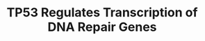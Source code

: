 ---
annotations:
- type: Pathway Ontology
  value: DNA repair pathway
- type: Pathway Ontology
  value: regulatory pathway
authors:
- ReactomeTeam
- Fehrhart
description: Several DNA repair genes contain p53 response elements and their transcription
  is positively regulated by TP53 (p53). TP53-mediated regulation probably ensures
  increased protein level of DNA repair genes under genotoxic stress.<p>TP53 directly
  stimulates transcription of several genes involved in DNA mismatch repair, including
  MSH2 (Scherer et al. 2000, Warnick et al. 2001), PMS2 and MLH1 (Chen and Sadowski
  2005). TP53 also directly stimulates transcription of DDB2, involved in nucleotide
  excision repair (Tan and Chu 2002), and FANCC, involved in the Fanconi anemia pathway
  that repairs DNA interstrand crosslinks (Liebetrau et al. 1997). Other p53 targets
  that can influence DNA repair functions are RRM2B (Kuo et al. 2012), XPC (Fitch
  et al. 2003), GADD45A (Amundson et al. 2002), CDKN1A (Cazzalini et al. 2010) and
  PCNA (Xu and Morris 1999). Interestingly, the responsiveness of some of these DNA
  repair genes to p53 activation has been shown in human cells but not for orthologous
  mouse genes (Jegga et al. 2008, Tan and Chu 2002). Contrary to the positive modulation
  of nucleotide excision repair (NER) and mismatch repair (MMR), p53 can negatively
  modulate base excision repair (BER), by down-regulating the endonuclease APEX1 (APE1),
  acting in concert with SP1 (Poletto et al. 2016).<p>Expression of several DNA repair
  genes is under indirect TP53 control, through TP53-mediated stimulation of cyclin
  K (CCNK) expression (Mori et al. 2002). CCNK is the activating cyclin for CDK12
  and CDK13 (Blazek et al. 2013). The complex of CCNK and CDK12 binds and phosphorylates
  the C-terminal domain of the RNA polymerase II subunit POLR2A, which is necessary
  for efficient transcription of long DNA repair genes, including BRCA1, ATR, FANCD2,
  FANCI, ATM, MDC1, CHEK1 and RAD51D. Genes whose transcription is regulated by the
  complex of CCNK and CDK12 are mainly involved in the repair of DNA double strand
  breaks and/or the Fanconi anemia pathway (Blazek et al. 2011, Cheng et al. 2012,
  Bosken et al. 2014, Bartkowiak and Greenleaf 2015, Ekumi et al. 2015).  View original
  pathway at [http://www.reactome.org/PathwayBrowser/#DIAGRAM=6796648 Reactome].
last-edited: 2021-01-25
organisms:
- Homo sapiens
redirect_from:
- /index.php/Pathway:WP3808
- /instance/WP3808
schema-jsonld:
- '@context': https://schema.org/
  '@id': https://wikipathways.github.io/pathways/WP3808.html
  '@type': Dataset
  creator:
    '@type': Organization
    name: WikiPathways
  description: Several DNA repair genes contain p53 response elements and their transcription
    is positively regulated by TP53 (p53). TP53-mediated regulation probably ensures
    increased protein level of DNA repair genes under genotoxic stress.<p>TP53 directly
    stimulates transcription of several genes involved in DNA mismatch repair, including
    MSH2 (Scherer et al. 2000, Warnick et al. 2001), PMS2 and MLH1 (Chen and Sadowski
    2005). TP53 also directly stimulates transcription of DDB2, involved in nucleotide
    excision repair (Tan and Chu 2002), and FANCC, involved in the Fanconi anemia
    pathway that repairs DNA interstrand crosslinks (Liebetrau et al. 1997). Other
    p53 targets that can influence DNA repair functions are RRM2B (Kuo et al. 2012),
    XPC (Fitch et al. 2003), GADD45A (Amundson et al. 2002), CDKN1A (Cazzalini et
    al. 2010) and PCNA (Xu and Morris 1999). Interestingly, the responsiveness of
    some of these DNA repair genes to p53 activation has been shown in human cells
    but not for orthologous mouse genes (Jegga et al. 2008, Tan and Chu 2002). Contrary
    to the positive modulation of nucleotide excision repair (NER) and mismatch repair
    (MMR), p53 can negatively modulate base excision repair (BER), by down-regulating
    the endonuclease APEX1 (APE1), acting in concert with SP1 (Poletto et al. 2016).<p>Expression
    of several DNA repair genes is under indirect TP53 control, through TP53-mediated
    stimulation of cyclin K (CCNK) expression (Mori et al. 2002). CCNK is the activating
    cyclin for CDK12 and CDK13 (Blazek et al. 2013). The complex of CCNK and CDK12
    binds and phosphorylates the C-terminal domain of the RNA polymerase II subunit
    POLR2A, which is necessary for efficient transcription of long DNA repair genes,
    including BRCA1, ATR, FANCD2, FANCI, ATM, MDC1, CHEK1 and RAD51D. Genes whose
    transcription is regulated by the complex of CCNK and CDK12 are mainly involved
    in the repair of DNA double strand breaks and/or the Fanconi anemia pathway (Blazek
    et al. 2011, Cheng et al. 2012, Bosken et al. 2014, Bartkowiak and Greenleaf 2015,
    Ekumi et al. 2015).  View original pathway at [http://www.reactome.org/PathwayBrowser/#DIAGRAM=6796648
    Reactome].
  keywords:
  - ADP
  - 'MDC1 Gene '
  - 'POLR2D '
  - 'MLH1 Gene '
  - 'POLR2C '
  - 'TCEB1 '
  - at DNA Repair Genes
  - 'TCEB3CL '
  - 'GTF2H1 '
  - 'POLR2K '
  - CCNK:CDK12
  - 'p-SUPT5H '
  - 'ATM Gene '
  - 'GTF2H2 '
  - 'POLR2I '
  - 'GTF2F2 '
  - 'TCEB3 '
  - MSH2
  - PMS2
  - 'ATR '
  - 'CCNK '
  - ATP
  - 'POLR2H '
  - Tetramer
  - 'FANCC Gene '
  - 'p-S15,S20-TP53 '
  - CCNK Gene
  - Break Repair
  - 'CDK7 '
  - 'GTF2F1 '
  - 'FANCD2 nascent mRNA '
  - Nucleotide Excision
  - Fanconi Anemia
  - 'POLR2G '
  - 'ERCC2 '
  - 'ATR nascent mRNA '
  - 'BRCA1 gene '
  - FANCC
  - 'p-3S-POLR2A '
  - 'CDK12 '
  - 'p-S63,S73-JUN '
  - FANCI, ATM, MDC1,
  - 'RAD51D nascent mRNA '
  - 'SUPT4H1 '
  - 'MNAT1 '
  - 'MDC1 nascent mRNA '
  - 'FANCI '
  - 'TCEB3C '
  - CCNK
  - 'FANCI nascent mRNA '
  - 'p-S2,S5-POLR2A '
  - Repair
  - FANCC Gene
  - 'GTF2H3 '
  - 'NELFE '
  - 'CDK13 '
  - Elongation Complex
  - DNA repair genes
  - PMS2 Gene
  - CDK12
  - 'POLR2E '
  - 'CDK9 '
  - MLH1 Gene
  - 'ATR Gene '
  - 'ERCC3 '
  - DNA Double-Strand
  - 'p-T69,T71-ATF2 '
  - DDB2
  - 'GTF2H5 '
  - Mismatch Repair
  - 'TCEB2 '
  - 'POLR2L '
  - 'MSH2 Gene '
  - CCNK:CDK12:CDK12-Phosphorylated Elongation Complex at DNA repair genes
  - Tetramer:MLH1 Gene
  - 'TCEB3B '
  - 'SUPT16H '
  - Tetramer:MSH2 Gene
  - 'MDC1 '
  - 'FANCD2 '
  - 'ATM '
  - 'POLR2J '
  - CHEK1, RAD51D
  - 'TCEB3CL2 '
  - CDK13
  - MSH2 Gene
  - MLH1
  - AP-1:p-S15,S20-TP53
  - 'CHEK1 Gene '
  - 'BRCA1 nascent mRNA '
  - 'BRCA1 '
  - DDB2 Gene
  - 'TCEA1 '
  - 'CHEK1 nascent mRNA '
  - 'p-T325,T331,S362,S374-FOS '
  - 'NELFA '
  - AP-1
  - Tetramer:PMS2 Gene
  - BRCA1, ATR, FANCD2,
  - 'FANCI Gene '
  - 'CCNH '
  - CCNK:CDK13
  - 'PMS2 Gene '
  - 'RAD51D gene '
  - 'POLR2B '
  - 'SSRP1 '
  - 'NELFB '
  - CCNK:CDK12:Elongation Complex at DNA Repair Genes
  - 'DDB2 Gene '
  - 'POLR2F '
  - 'CTDP1 '
  - Tetramer:FANCC Gene
  - 'CCNT1 '
  - 'CCNK Gene '
  - p-S15,S20-TP53
  - Tetramer:CCNK Gene
  - 'FANCD2 Gene '
  - 'CCNT2 '
  - 'RAD51D '
  - Pathway
  - Tetramer:DDB2 Gene
  - 'CHEK1 '
  - 'NELFCD '
  - 'ATM nascent mRNA '
  - 'GTF2H4 '
  - regulated by CDK12
  - 'ELL '
  license: CC0
  name: TP53 Regulates Transcription of DNA Repair Genes
seo: CreativeWork
title: TP53 Regulates Transcription of DNA Repair Genes
wpid: WP3808
---